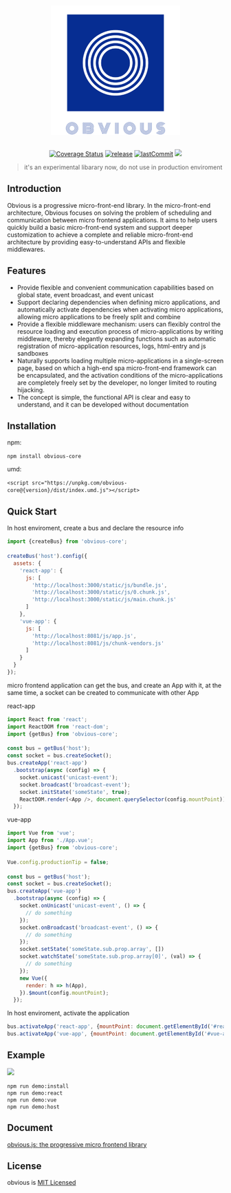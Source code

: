 <div align="center">
  <img width=300 height=300 src="docs/_media/logo_transparent.svg" />
  <br><br>

  [![Coverage Status](https://coveralls.io/repos/github/ObviousJs/obvious-core/badge.svg?branch=master)](https://coveralls.io/github/ObviousJs/obvious-core?branch=master) [![release](https://img.shields.io/github/release/ObviousJs/obvious-core.svg)](https://github.com/ObviousJs/obvious-core/releases) [![lastCommit](https://img.shields.io/github/last-commit/ObviousJs/obvious-core)](https://github.com/ObviousJs/obvious-core/commits/master) [![](https://img.shields.io/badge/document-%E7%AE%80%E4%BD%93%E4%B8%AD%E6%96%87-brightgreen)](https://github.com/ObviousJs/obvious-core/blob/master/README.zh.md)
</div>

> it's an experimental libarary now, do not use in production enviroment

## Introduction
Obvious is a progressive micro-front-end library. In the micro-front-end architecture, Obvious focuses on solving the  problem of scheduling and communication between micro frontend applications. It aims to help users quickly build a basic micro-front-end system and support deeper customization to achieve a complete and reliable micro-front-end architecture by providing easy-to-understand APIs and flexible middlewares.

## Features
- Provide flexible and convenient communication capabilities based on global state, event broadcast, and event unicast
- Support declaring dependencies when defining micro applications, and automatically activate dependencies when activating micro applications, allowing micro applications to be freely split and combine
- Provide a flexible middleware mechanism: users can flexibly control the resource loading and execution process of micro-applications by writing middleware, thereby elegantly expanding functions such as automatic registration of micro-application resources, logs, html-entry and js sandboxes
- Naturally supports loading multiple micro-applications in a single-screen page, based on which a high-end spa micro-front-end framework can be encapsulated, and the activation conditions of the micro-applications are completely freely set by the developer, no longer limited to routing hijacking.
- The concept is simple, the functional API is clear and easy to understand, and it can be developed without documentation

## Installation
npm: 

`npm install obvious-core`

umd:

`<script src="https://unpkg.com/obvious-core@{version}/dist/index.umd.js"></script>`

## Quick Start

In host enviroment, create a bus and declare the resource info
```js
import {createBus} from 'obvious-core';

createBus('host').config({
  assets: {
    'react-app': {
      js: [
        'http://localhost:3000/static/js/bundle.js',
        'http://localhost:3000/static/js/0.chunk.js',
        'http://localhost:3000/static/js/main.chunk.js'
      ]
    },
    'vue-app': {
      js: [
        'http://localhost:8081/js/app.js',
        'http://localhost:8081/js/chunk-vendors.js'
      ]
    }
  }
});
```

micro frontend application can get the bus, and create an App with it, at the same time, a socket can be created to communicate with other App

react-app
```js
import React from 'react';
import ReactDOM from 'react-dom';
import {getBus} from 'obvious-core';

const bus = getBus('host');
const socket = bus.createSocket();
bus.createApp('react-app')
  .bootstrap(async (config) => {
    socket.unicast('unicast-event');
    socket.broadcast('broadcast-event');
    socket.initState('someState', true);
    ReactDOM.render(<App />, document.querySelector(config.mountPoint));
  });
```  

vue-app
```js
import Vue from 'vue';
import App from './App.vue';
import {getBus} from 'obvious-core';

Vue.config.productionTip = false;

const bus = getBus('host');
const socket = bus.createSocket();
bus.createApp('vue-app')
  .bootstrap(async (config) => {
    socket.onUnicast('unicast-event', () => {
      // do something
    });
    socket.onBroadcast('broadcast-event', () => {
      // do something
    });
    socket.setState('someState.sub.prop.array', [])
    socket.watchState('someState.sub.prop.array[0]', (val) => {
      // do something
    });
    new Vue({
      render: h => h(App),
    }).$mount(config.mountPoint);
  });
```

In host enviroment, activate the application
```js
bus.activateApp('react-app', {mountPoint: document.getElementById('#react-app')});
bus.activateApp('vue-app', {mountPoint: document.getElementById('#vue-app')});
```

## Example
![](docs/_media/tutorial-target.gif)

```
npm run demo:install
npm run demo:react
npm run demo:vue
npm run demo:host
```

## Document

[obvious.js: the progressive micro frontend library](https://obviousjs.github.io/obvious-core/#/en/)

## License
obvious is [MIT Licensed](https://github.com/ObviousJs/obvious-core/blob/master/LICENSE)
